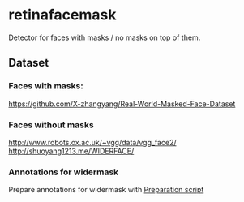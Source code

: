 # retinafacemask
Detector for faces with masks / no masks on top of them.

## Dataset
### Faces with masks:

https://github.com/X-zhangyang/Real-World-Masked-Face-Dataset

### Faces without masks
http://www.robots.ox.ac.uk/~vgg/data/vgg_face2/
http://shuoyang1213.me/WIDERFACE/


### Annotations for widermask
Prepare annotations for widermask with 
[Preparation script](https://github.com/ternaus/iglovikov_helper_functions/blob/master/iglovikov_helper_functions/data_processing/wider_face/prepare_data.py) 


